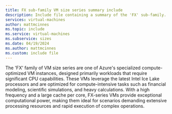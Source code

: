 ```yaml
---
title: FX sub-family VM size series summary include
description: Include file containing a summary of the 'FX' sub-family.
services: virtual-machines
author: mattmcinnes
ms.topic: include
ms.service: virtual-machines
ms.subservice: sizes
ms.date: 04/19/2024
ms.author: mattmcinnes
ms.custom: include file
---
```

The 'FX' family of VM size series are one of Azure's specialized compute-optimized VM instances, designed primarily workloads that require significant CPU capabilities. These VMs leverage the latest Intel Ice Lake processors and are optimized for compute-intensive tasks such as financial modeling, scientific simulations, and heavy calculations. With a high frequency and a large cache per core, FX-series VMs provide exceptional computational power, making them ideal for scenarios demanding extensive processing resources and rapid execution of complex operations.